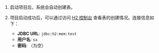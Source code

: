 1. 启动项目后，系统会自动创建表。

2. 项目启动成功后，可以通过访问 [H2 控制台](http://localhost:8080/h2-console/login.do) 查看表的创建情况。连接信息如下：
    - **JDBC URL**: `jdbc:h2:mem:test`
    - **用户名**: `sa`
    - **密码**: （为空）